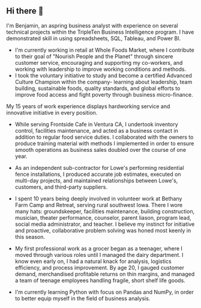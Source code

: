 ## Hi there 👋

I'm Benjamin, an aspring business analyst with experience on several technical projects within the TripleTen Business Intelligence program. I have demonstrated skill in using spreadsheets, SQL, Tableau, and Power BI.

- I'm currently working in retail at Whole Foods Market, where I contribute to their goal of "Nourish People and the Planet" through sincere customer service, encouraging and supporting my co-workers, and working with leadership to improve working conditions and methods.
- I took the voluntary initiative to study and become a certified Advanced Culture Champion within the company- learning about leadership, team building, sustainable foods, quality standards, and global efforts to improve food access and fight poverty through business micro-finance.  

My 15 years of work experience displays hardworking service and innovative initiative in every position. 
- While serving Frontside Cafe in Ventura CA, I undertook inventory control, facilities maintenance, and acted as a business contact in addition to regular food service duties. I collaborated with the owners to produce training material with methods I implemented in order to ensure smooth operations as business sales doubled over the course of one year.
- As an independent sub-contractor for Lowe's performing residential fence installations, I produced accurate job estimates, executed on multi-day projects, and maintained relationships between Lowe's, customers, and third-party suppliers.
- I spent 10 years being deeply involved in volunteer work at Bethany Farm Camp and Retreat, serving rural southwest Iowa. There I wore many hats: groundskeeper, facilities maintenance, building construction, musician, theater performance, counselor, parent liason, program lead, social media administrator, and teacher. I believe my instinct for initiative and proactive, collaborative problem solving was honed most keenly in this season.
- My first professional work as a grocer began as a teenager, where I moved through various roles until I managed the dairy department. I know even early on, I had a natural knack for analysis, logistics efficiency, and process improvement. By age 20, I gauged customer demand, merchandised profitable returns on thin margins, and managed a team of teenage employees handling fragile, short shelf life goods.

- I'm currently learning Python with focus on Pandas and NumPy, in order to better equip myself in the field of business analysis.


<!--
**benjaminbretey/benjaminbretey** is a ✨ _special_ ✨ repository because its `README.md` (this file) appears on your GitHub profile.

Here are some ideas to get you started:

- 🔭 I’m currently working on ...
- 🌱 I’m currently learning ...
- 👯 I’m looking to collaborate on ...
- 🤔 I’m looking for help with ...
- 💬 Ask me about ...
- 📫 How to reach me: ...
- 😄 Pronouns: ...
- ⚡ Fun fact: ...
-->
